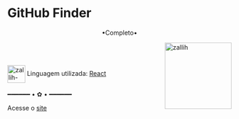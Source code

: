 # GitHub Finder

<p align="middle">•Completo•</p>

<img align="right" alt="zallih" width="150" src="https://cdn.discordapp.com/attachments/1128416328215167096/1321231581771468862/download20241200235357.png?ex=67a08f8c&is=679f3e0c&hm=d695ef3faff4a5d109ae6689e871a260d6a40237fb3f2cb655b1b5970cfa7d10&">
  <br><br>
<div style="display: inline_block"><br>
 
  <img align="center" alt="zallih-ptn" height="40" width="40" src="https://upload.wikimedia.org/wikipedia/commons/thumb/a/a7/React-icon.svg/1200px-React-icon.svg.png">
  Linguagem utilizada: <a href="https://react.dev/">React</a><br><br>
━━━━━━ • ✿ • ━━━━━━

Acesse o <a href="https://git-hub-azure.vercel.app/">site</a>

</div>

